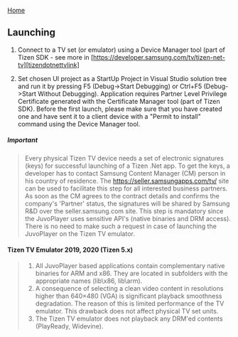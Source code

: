 [Home](../README.md)

## Launching 

1. Connect to a TV set (or emulator) using a Device Manager tool (part of Tizen SDK - see more in [https://developer.samsung.com/tv/tizen-net-tv][tizendotnettvlink]

[tizendotnettvlink]: https://developer.samsung.com/tv/tizen-net-tv 

2. Set chosen UI project as a StartUp Project in Visual Studio solution tree and run it by pressing F5 (Debug->Start Debugging) or Ctrl+F5 (Debug->Start Without Debugging). Application requires Partner Level Privilege Certificate generated with the Certificate Manager tool (part of Tizen SDK). Before the first launch, please make sure that you have created one and have sent it to a client device with a "Permit to install" command using the Device Manager tool.

##### Important
> Every physical Tizen TV device needs a set of electronic signatures (keys) for successful launching of a Tizen .Net app. To get the keys, a developer has to contact Samsung Content Manager (CM) person in his country of residence. The https://seller.samsungapps.com/tv/ site can be used to facilitate this step for all interested business partners. As soon as the CM agrees to the contract details and confirms the company's 'Partner' status, the signatures will be shared by Samsung R&D over the seller.samsung.com site. This step is mandatory since the JuvoPlayer uses sensitive API's (native binaries and DRM access). There is no need to make such a request in case of launching the JuvoPlayer on the Tizen TV emulator. 

#### Tizen TV Emulator 2019, 2020 (Tizen 5.x) 
 
  > 1. All JuvoPlayer based applications contain complementary native binaries for ARM and x86. They are located in subfolders with the appropriate names (lib\x86, lib\arm).
  > 2. A consequence of selecting a clean video content in resolutions higher than 640×480 (VGA) is significant playback smoothness degradation. The reason of this is limited performance of the TV emulator. This drawback does not affect physical TV set units.
  > 3. The Tizen TV emulator does not playback any DRM'ed contents (PlayReady, Widevine).